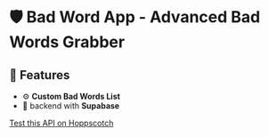 # 🛡️ Bad Word App - Advanced Bad Words Grabber

## 🚀 Features

- ⚙️ **Custom Bad Words List**
- 📁 backend with **Supabase**

[Test this API on Hoppscotch](https://hoppscotch.io/?method=GET&url=https://bad-word-app-demo.vercel.app/)
